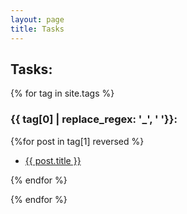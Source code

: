 ```yaml
---
layout: page
title: Tasks
---
```

<section>
<h2>Tasks:</h2>
{% for tag in site.tags %}
<h3>{{ tag[0] | replace_regex: '_', ' '}}:</h3>
    {%for post in tag[1] reversed %}
    <ul>
        <li>
          <a href="{{ post.url | prepend: site.baseurl | replace: '//', '/' }}">
            {{ post.title }}
          </a>
        </li>
    </ul>
    {% endfor %}

{% endfor %}
</section>
